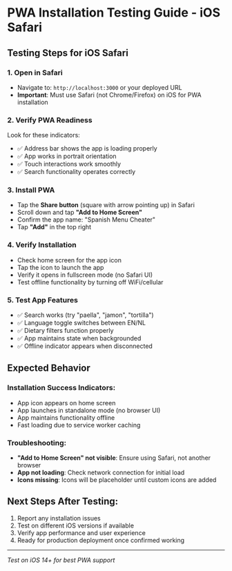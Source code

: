 # PWA Installation Testing Guide - iOS Safari

## Testing Steps for iOS Safari

### 1. Open in Safari
- Navigate to: `http://localhost:3000` or your deployed URL
- **Important**: Must use Safari (not Chrome/Firefox) on iOS for PWA installation

### 2. Verify PWA Readiness
Look for these indicators:
- ✅ Address bar shows the app is loading properly
- ✅ App works in portrait orientation
- ✅ Touch interactions work smoothly
- ✅ Search functionality operates correctly

### 3. Install PWA
- Tap the **Share button** (square with arrow pointing up) in Safari
- Scroll down and tap **"Add to Home Screen"**
- Confirm the app name: "Spanish Menu Cheater"
- Tap **"Add"** in the top right

### 4. Verify Installation
- Check home screen for the app icon
- Tap the icon to launch the app
- Verify it opens in fullscreen mode (no Safari UI)
- Test offline functionality by turning off WiFi/cellular

### 5. Test App Features
- ✅ Search works (try "paella", "jamon", "tortilla")
- ✅ Language toggle switches between EN/NL
- ✅ Dietary filters function properly
- ✅ App maintains state when backgrounded
- ✅ Offline indicator appears when disconnected

## Expected Behavior

### Installation Success Indicators:
- App icon appears on home screen
- App launches in standalone mode (no browser UI)
- App maintains functionality offline
- Fast loading due to service worker caching

### Troubleshooting:
- **"Add to Home Screen" not visible**: Ensure using Safari, not another browser
- **App not loading**: Check network connection for initial load
- **Icons missing**: Icons will be placeholder until custom icons are added

## Next Steps After Testing:
1. Report any installation issues
2. Test on different iOS versions if available
3. Verify app performance and user experience
4. Ready for production deployment once confirmed working

---
*Test on iOS 14+ for best PWA support*
